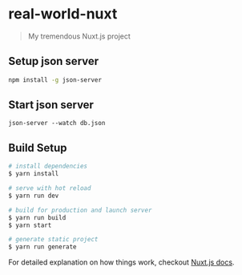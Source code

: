 # real-world-nuxt

> My tremendous Nuxt.js project

## Setup json server

```bash
npm install -g json-server
```

## Start json server

```
json-server --watch db.json
```

## Build Setup

```bash
# install dependencies
$ yarn install

# serve with hot reload
$ yarn run dev

# build for production and launch server
$ yarn run build
$ yarn start

# generate static project
$ yarn run generate
```

For detailed explanation on how things work, checkout [Nuxt.js docs](https://nuxtjs.org).
